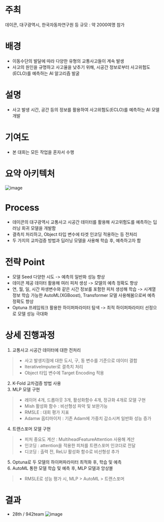 # 주최
데이콘, 대구광역시, 한국자동차연구원 등
규모 : 약 2000여명 참가

# 배경
- 이동수단의 발달에 따라 다양한 유형의 교통사고들이 계속 발생
- 사고의 원인을 규명하고 사고율을 낮추기 위해, 시공간 정보로부터 사고위험도(ECLO)를 예측하는 AI 알고리즘 발굴
  
# 설명
- 사고 발생 시간, 공간 등의 정보를 활용하여 사고위험도(ECLO)를 예측하는 AI 모델 개발

# 기여도
- 본 대회는 모든 작업을 혼자서 수행

# 요약 아키텍처
![image](https://github.com/user-attachments/assets/f5e1ee6a-339c-4b0a-b01b-bcaeed9525e0)

# Process
- 데이콘의 대구광역시 교통사고 시공간 데이터를 활용해 사고위험도를 예측하는 딥러닝 회귀 모델을 개발함
- 결측치 처리하고, Object 타입 변수에 타겟 인코딩 적용하는 등 전처리
- 두 가지의 교차검증 방법과 딥러닝 모델을 사용해 학습 후, 예측하고자 함

# 전략 Point
- 모델 Seed 다양한 시도
-> 예측의 일반화 성능 향상
- 데이콘 제공 데이터 활용해 여러 피처 생성
-> 모델의 예측 정확도 향상
- 연, 월, 일, 시간 파생변수와 같은 시간 정보를 포함한 피처 생성해 학습
-> 시계열 정보 학습 가능한 AutoML(XGBoost), Transformer 모델 사용해봄으로써 예측 정확도 향상
- Optuna 프레임워크 활용한 하이퍼파라미터 탐색
-> 최적 하이퍼파라미터 선정으로 모델 성능 극대화
 
# 상세 진행과정
1) 교통사고 시공간 데이터에 대한 전처리
> - 사고 발생지점에 대한 도시, 구, 동 변수를 기준으로 데이터 결합
> - IterativeImputer로 결측치 처리
> - Object 타입 변수에 Target Encoding 적용
2) K-Fold 교차검증 방법 사용 
3) MLP 모델 구현
> - 레이어 4개, 드롭아웃 3개, 활성화함수 4개, 정규화 4개로 모델 구현
> - Mish 활성화 함수 : 비선형성 파악 및 보완가능
> - RMSLE : 대회 평가 지표
> - Adamw 옵티마이저 : 기존 Adam에 가중치 감소시켜 일반화 성능 증가
4) 트랜스포머 모델 구현
> - 피처 중요도 계산 : MultiheadFeatureAttention 사용해 계산
> - 인코딩 : attention을 적용한 피처를 트랜스포머 인코더로 전달
> - 디코딩 : 출력 전, ReLU 활성화 함수로 비선형성 추가
5) Optuna로 두 모델의 하이퍼파라미터 최적화 후, 학습 및 예측
6) AutoML 통한 모델 학습 및 예측 후, MLP 모델과 앙상블
> - RMSLE로 성능 평가 시, MLP > AutoML > 트랜스포머

# 결과
- 28th / 942team
![image](https://github.com/user-attachments/assets/dfa4d138-8609-4e11-9e2f-05aaf1f59501)

